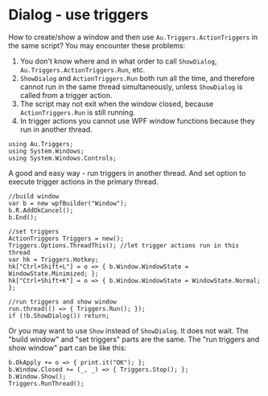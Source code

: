 # Dialog - use triggers

How to create/show a window and then use `Au.Triggers.ActionTriggers` in the same script? You may encounter these problems:

1. You don't know where and in what order to call `ShowDialog`, `Au.Triggers.ActionTriggers.Run`, etc.
2. `ShowDialog` and `ActionTriggers.Run` both run all the time, and therefore cannot run in the same thread simultaneously, unless `ShowDialog` is called from a trigger action.
3. The script may not exit when the window closed, because `ActionTriggers.Run` is still running.
4. In trigger actions you cannot use WPF window functions because they run in another thread.

```
using Au.Triggers;
using System.Windows;
using System.Windows.Controls;
```

A good and easy way - run triggers in another thread. And set option to execute trigger actions in the primary thread.

```
//build window
var b = new wpfBuilder("Window");
b.R.AddOkCancel();
b.End();

//set triggers
ActionTriggers Triggers = new();
Triggers.Options.ThreadThis(); //let trigger actions run in this thread
var hk = Triggers.Hotkey;
hk["Ctrl+Shift+L"] = o => { b.Window.WindowState = WindowState.Minimized; };
hk["Ctrl+Shift+K"] = o => { b.Window.WindowState = WindowState.Normal; };

//run triggers and show window
run.thread(() => { Triggers.Run(); });
if (!b.ShowDialog()) return;
```

Or you may want to use `Show` instead of `ShowDialog`. It does not wait. The "build window" and "set triggers" parts are the same. The "run triggers and show window" part can be like this:

```
b.OkApply += o => { print.it("OK"); };
b.Window.Closed += (_, _) => { Triggers.Stop(); };
b.Window.Show();
Triggers.RunThread();
```